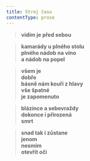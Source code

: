 ```yaml
---
title: Stroj času
contentType: prose
---
```


> **vidím je před sebou**

> **kamarády u plného stolu  
> plného nádob na víno  
> a nádob na popel**

> **všem je  
> dobře  
> básně nám kouří z hlavy  
> vše špatné  
> je zapomenuto**

> **blázince a sebevraždy  
> dokonce i přirozená  
> smrt**

> **snad tak i zůstane  
> jenom  
> nesmím  
> otevřít oči**
